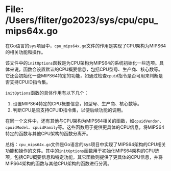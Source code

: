 # File: /Users/fliter/go2023/sys/cpu/cpu_mips64x.go

在Go语言的sys项目中，`cpu_mips64x.go`文件的作用是实现了CPU架构为MIPS64的相关功能和操作。

该文件中的`initOptions`函数是为CPU架构为MIPS64的系统初始化一些选项。具体来说，函数会设置默认的CPU概要信息，包括CPU型号、生产商、核心数等。它还会初始化一些MIPS64特定的功能，如通过检查`cpuid`指令是否可用来判断是否支持CPUID指令集。

`initOptions`函数的具体作用有以下几个：
1. 设置MIPS64特定的CPU概要信息，如型号、生产商、核心数等。
2. 判断CPU是否支持CPUID指令集，以便后续功能的调用。

在同一个文件中，还有其他与CPU架构为MIPS64相关的函数，如`cpuidVendor`、`cpuidModel`、`cpuidFamily`等。这些函数用于提供更具体的CPU信息，将MIPS64特定的函数与其他CPU架构的函数分离开。

总结：`cpu_mips64x.go`文件是Go语言的sys项目中实现了MIPS64架构的CPU相关功能和操作的文件。其中的`initOptions`函数用于初始化MIPS64架构的CPU选项，包括CPU概要信息和特定功能。其它函数则提供了更具体的CPU信息，并将MIPS64架构的函数与其他CPU架构的函数进行分离。

